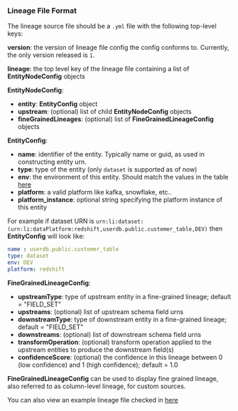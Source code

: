 ### Lineage File Format

The lineage source file should be a `.yml` file with the following top-level keys:

**version**: the version of lineage file config the config conforms to. Currently, the only version released
is `1`.

**lineage**: the top level key of the lineage file containing a list of **EntityNodeConfig** objects

**EntityNodeConfig**:

- **entity**: **EntityConfig** object
- **upstream**: (optional) list of child **EntityNodeConfig** objects
- **fineGrainedLineages**: (optional) list of **FineGrainedLineageConfig** objects

**EntityConfig**:

- **name**: identifier of the entity. Typically name or guid, as used in constructing entity urn.
- **type**: type of the entity (only `dataset` is supported as of now)
- **env**: the environment of this entity. Should match the values in the
  table [here](https://datahubproject.io/docs/graphql/enums/#fabrictype)
- **platform**: a valid platform like kafka, snowflake, etc..
- **platform_instance**: optional string specifying the platform instance of this entity

For example if dataset URN is `urn:li:dataset:(urn:li:dataPlatform:redshift,userdb.public.customer_table,DEV)` then **EntityConfig** will look like:
  ```yml
  name : userdb.public.customer_table
  type: dataset
  env: DEV
  platform: redshift
  ```

**FineGrainedLineageConfig**:

- **upstreamType**: type of upstream entity in a fine-grained lineage; default = "FIELD_SET"
- **upstreams**: (optional) list of upstream schema field urns
- **downstreamType**: type of downstream entity in a fine-grained lineage; default = "FIELD_SET"
- **downstreams**: (optional) list of downstream schema field urns
- **transformOperation**: (optional) transform operation applied to the upstream entities to produce the downstream field(s)
- **confidenceScore**: (optional) the confidence in this lineage between 0 (low confidence) and 1 (high confidence); default = 1.0

**FineGrainedLineageConfig** can be used to display fine grained lineage, also referred to as column-level lineage,
for custom sources.

You can also view an example lineage file checked in [here](../../../../metadata-ingestion/examples/bootstrap_data/file_lineage.yml)
